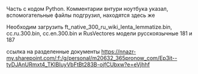 Часть с кодом Python.
Комментарии внтури ноутбука указал, вспомогательные файлы подгрузил, находятся здесь же

Необходим загрузить ft_native_300_ru_wiki_lenta_lemmatize.bin, cc.ru.300.bin, cc.en.300.bin
и RusVectores модели русскоязычные 181 и 187

ссылка на разделенные документы https://nnazr-my.sharepoint.com/:f:/g/personal/m20632_365pronow_com/Ep3it--tyDJAnURmxt4_TKIBIuyVbFtBt283B-ojfCUbxw?e=eVjhhf

